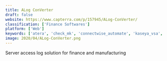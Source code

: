 ```yaml
---
title: ALog ConVerter
draft: false 
website: https://www.capterra.com/p/157945/ALog-ConVerter/
classification: ['Finance Softwares']
platform: ['Web']
keywords: ['atera', 'check_mk', 'connectwise_automate', 'kaseya_vsa', 'logicmonitor', 'logz.io', 'manageengine_opmanager', 'naverisk', 'netwrix_auditor', 'opsgenie', 'pagerduty', 'papertrail', 'pulseway', 'rollbar', 'sql_sentry', 'scalyr', 'sensu', 'site24x7', 'sumo_logic', 'victorops', 'ninjarmm']
image: 2020/04/ALog-ConVerter.png
---
```

Server access log solution for finance and manufacturing